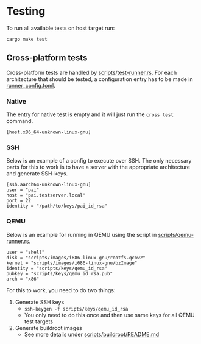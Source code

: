 # Testing

To run all available tests on host target run:

~~~{.bash}
cargo make test
~~~

## Cross-platform tests

Cross-platform tests are handled by
[scripts/test-runner.rs](scripts/test-runner.rs). For each architecture that
should be tested, a configuration entry has to be made in
[runner_config.toml](runner_config.toml).

### Native

The entry for native test is empty and it will just run the `cross test`
command.

~~~{.toml}
[host.x86_64-unknown-linux-gnu]

~~~

### SSH

Below is an example of a config to execute over SSH. The only necessary parts
for this to work is to have a server with the appropriate architecture and
generate SSH-keys.

~~~{.toml}
[ssh.aarch64-unknown-linux-gnu]
user = "pai"
host = "pai.testserver.local"
port = 22
identity = "/path/to/keys/pai_id_rsa"
~~~

### QEMU

Below is an example for running in QEMU using the script in
[scripts/qemu-runner.rs](scripts/qemu-runner.rs).

~~~{.toml}
user = "shell"
disk = "scripts/images/i686-linux-gnu/rootfs.qcow2"
kernel = "scripts/images/i686-linux-gnu/bzImage"
identity = "scripts/keys/qemu_id_rsa"
pubkey = "scripts/keys/qemu_id_rsa.pub"
arch = "x86"
~~~

For this to work, you need to do two things:

1. Generate SSH keys
    - `ssh-keygen -f scripts/keys/qemu_id_rsa`
    - You only need to do this once and then use same keys for all QEMU test
      targets
2. Generate buildroot images
    - See more details under
      [scripts/buildroot/README.md](scripts/buildroot/README.md)
